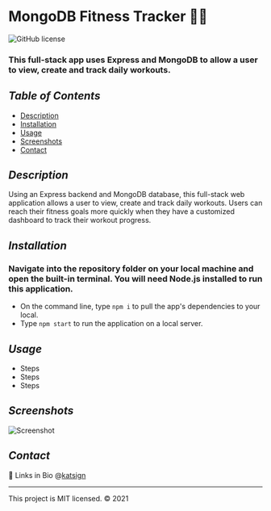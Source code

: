 # MongoDB Fitness Tracker 🏃‍♀️
![GitHub license](https://img.shields.io/badge/License-MIT-orange)

### This full-stack app uses Express and MongoDB to allow a user to view, create and track daily workouts.

## *Table of Contents*

- [Description](#description)
- [Installation](#installation)
- [Usage](#usage)
- [Screenshots](#screenshots)
- [Contact](#contact)

## *Description*

Using an Express backend and MongoDB database, this full-stack web application allows a user to view, create and track daily workouts. Users can reach their fitness goals more quickly when they have a customized dashboard to track their workout progress.

## *Installation*

### Navigate into the repository folder on your local machine and open the built-in terminal. You will need Node.js installed to run this application.

- On the command line, type `npm i` to pull the app's dependencies to your local.
- Type `npm start` to run the application on a local server.

## *Usage*

- Steps
- Steps
- Steps

## *Screenshots*

![Screenshot](/assets/screenshots/)

## *Contact*

🔗 Links in Bio @[katsign](https://github.com/katsign)

---
This project is MIT licensed. &copy; 2021